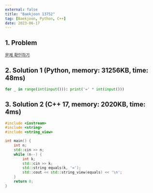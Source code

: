 ```yaml
---
external: false
title: "Baekjoon 13752"
tag: [Baekjoon, Python, C++]
date: 2023-06-17
---
```


## 1. Problem

[문제 확인하기](https://www.acmicpc.net/problem/13752)

## 2. Solution 1 (Python, memory: 31256KB, time: 48ms)

```python
for _ in range(int(input())): print('=' * int(input()))
```

## 3. Solution 2 (C++ 17, memory: 2020KB, time: 4ms)

```cpp
#include <iostream>
#include <string>
#include <string_view>

int main() {
    int n;
    std::cin >> n;
    while (n--) {
        int k;
        std::cin >> k;
        std::string equals(k, '=');
        std::cout << std::string_view(equals) << '\n';
    }
    return 0;
}
```
